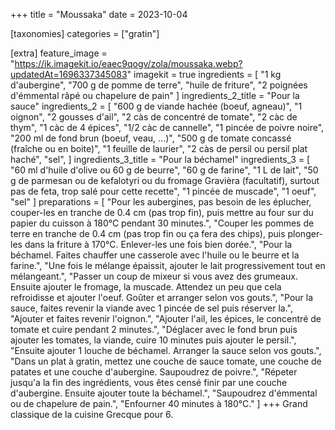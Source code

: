 +++
title = "Moussaka"
date = 2023-10-04

[taxonomies]
categories = ["gratin"]

[extra]
feature_image = "https://ik.imagekit.io/eaec9qogv/zola/moussaka.webp?updatedAt=1696337345083"
imagekit = true
ingredients = [
  "1 kg d'aubergine",
  "700 g de pomme de terre",
  "huile de friture",
  "2 poignées d'émmental râpé ou chapelure de pain"
]
ingredients_2_title = "Pour la sauce"
ingredients_2 = [
  "600 g de viande hachée (boeuf, agneau)",
  "1 oignon",
  "2 gousses d'ail",
  "2 càs de concentré de tomate",
  "2 càc de thym",
  "1 càc de 4 épices",
  "1/2 càc de cannelle",
  "1 pincée de poivre noire",
  "200 ml de fond brun (boeuf, veau, ...)",
  "500 g de tomate concassé (fraîche ou en boite)",
  "1 feuille de laurier",
  "2 càs de persil ou persil plat haché",
  "sel",
]
ingredients_3_title = "Pour la béchamel"
ingredients_3 = [
  "60 ml d'huile d'olive ou 60 g de beurre",
  "60 g de farine",
  "1 L de lait",
  "50 g de parmesan ou de kefalotyri ou du fromage Gravièra (facultatif), surtout pas de feta, trop salé pour cette recette",
  "1 pincée de muscade",
  "1 oeuf",
  "sel"
]
preparations = [
  "Pour les aubergines, pas besoin de les éplucher, couper-les en tranche de 0.4 cm (pas trop fin), puis mettre au four sur du papier du cuisson à 180°C pendant 30 minutes.",
  "Couper les pommes de terre en tranche de 0.4 cm (pas trop fin ou ça fera des chips), puis plonger-les dans la friture à 170°C. Enlever-les une fois bien dorée.",
  "Pour la béchamel. Faites chauffer une casserole avec l'huile ou le beurre et la farine.",
  "Une fois le mélange épaissit, ajouter le lait progressivement tout en mélangeant.",
  "Passer un coup de mixeur si vous avez des grumeaux. Ensuite ajouter le fromage, la muscade. Attendez un peu que cela refroidisse et ajouter l'oeuf. Goûter et arranger selon vos gouts.",
  "Pour la sauce, faites revenir la viande avec 1 pincée de sel puis réserver la.",
  "Ajouter et faites revenir l'oignon.",
  "Ajouter l'ail, les épices, le concentré de tomate et cuire pendant 2 minutes.",
  "Déglacer avec le fond brun puis ajouter les tomates, la viande, cuire 10 minutes puis ajouter le persil.",
  "Ensuite ajouter 1 louche de béchamel. Arranger la sauce selon vos gouts.",
  "Dans un plat à gratin, mettez une couche de sauce tomate, une couche de patates et une couche d'aubergine. Saupoudrez de poivre.",
  "Répeter jusqu'a la fin des ingrédients, vous êtes censé finir par une couche d'aubergine. Ensuite ajouter toute la béchamel.",
  "Saupoudrez d'émmental ou de chapelure de pain.",
  "Enfourner 40 minutes à 180°C."
]
+++
Grand classique de la cuisine Grecque pour 6.
